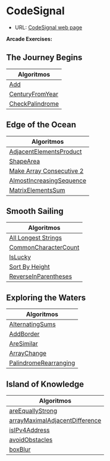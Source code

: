 # CodeSignal

- URL: [CodeSignal web page](https://app.codesignal.com/)

**Arcade Exercises:**

## The Journey Begins

| Algoritmos                                                                                          |
| --------------------------------------------------------------------------------------------------- |
| [Add](https://github.com/mrgold92/CodeSignal/blob/master/src/add/Main.java)                         |
| [CenturyFromYear](https://github.com/mrgold92/CodeSignal/blob/master/src/centuryFromYear/Main.java) |
| [CheckPalindrome](https://github.com/mrgold92/CodeSignal/blob/master/src/palindrome/Main.java)      |

## Edge of the Ocean

| Algoritmos                                                                                                            |
| --------------------------------------------------------------------------------------------------------------------- |
| [AdjacentElementsProduct](https://github.com/mrgold92/CodeSignal/blob/master/src/adjacentElementsProduct/Main.java)   |
| [ShapeArea](https://github.com/mrgold92/CodeSignal/blob/master/src/shapeArea/Main.java)                               |
| [Make Array Consecutive 2](https://github.com/mrgold92/CodeSignal/blob/master/src/makeArrayConsecutive/Main.java)     |
| [AlmostIncreasingSequence](https://github.com/mrgold92/CodeSignal/blob/master/src/almostIncreasingSequence/Main.java) |
| [MatrixElementsSum](https://github.com/mrgold92/CodeSignal/blob/master/src/matrixElementsSum/Main.java)               |

## Smooth Sailing

| Algoritmos                                                                                                    |
| ------------------------------------------------------------------------------------------------------------- |
| [All Longest Strings](https://github.com/mrgold92/CodeSignal/blob/master/src/allLongestStrings/Main.java)     |
| [CommonCharacterCount](https://github.com/mrgold92/CodeSignal/blob/master/src/commonCharacterCount/Main.java) |
| [IsLucky](https://github.com/mrgold92/CodeSignal/blob/master/src/isLucky/Main.java)                           |
| [Sort By Height](https://github.com/mrgold92/CodeSignal/blob/master/src/shortByHeight/Main.java)              |
| [ReverseInParentheses](https://github.com/mrgold92/CodeSignal/blob/master/src/reverseInParentheses/Main.java) |

## Exploring the Waters

| Algoritmos                                                                                                      |
| --------------------------------------------------------------------------------------------------------------- |
| [AlternatingSums](https://github.com/mrgold92/CodeSignal/blob/master/src/alternatingSums/Main.java)             |
| [AddBorder](https://github.com/mrgold92/CodeSignal/blob/master/src/addBorder/Main.java)                         |
| [AreSimilar](https://github.com/mrgold92/CodeSignal/blob/master/src/areSimilar/Main.java)                       |
| [ArrayChange](https://github.com/mrgold92/CodeSignal/blob/master/src/arrayChange/Main.java)                     |
| [PalindromeRearranging](https://github.com/mrgold92/CodeSignal/blob/master/src/palindromeRearranging/Main.java) |

## Island of Knowledge
| Algoritmos                                                                                                                        |
|-----------------------------------------------------------------------------------------------------------------------------------|
| [areEquallyStrong](https://github.com/mrgold92/CodeSignal/blob/master/src/areEquallyStrong/Main.java)                             |
| [arrayMaximalAdjacentDifference](https://github.com/mrgold92/CodeSignal/blob/master/src/arrayMaximalAdjacentDifference/Main.java) |
| [isIPv4Address](https://github.com/mrgold92/CodeSignal/blob/master/src/isIPv4Address/Main.java)                                   |
| [avoidObstacles](https://github.com/mrgold92/CodeSignal/blob/master/src/avoidObstacles/Main.java)                                 |
| [boxBlur](https://github.com/mrgold92/CodeSignal/blob/master/src/boxBlur/Main.java)                                               |
